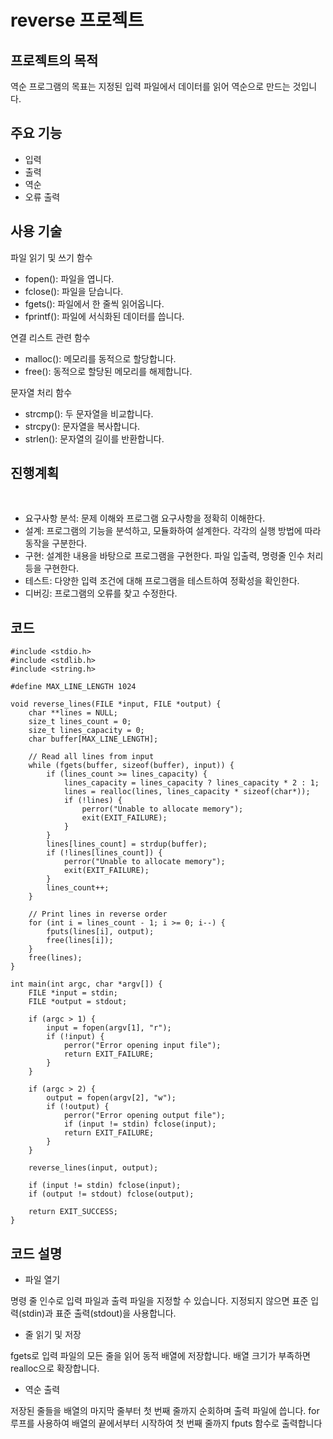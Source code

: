 # reverse 프로젝트

## 프로젝트의 목적
역순 프로그램의 목표는 지정된 입력 파일에서 데이터를 읽어 역순으로 만드는 것입니다. 

## 주요 기능

- 입력
- 출력
- 역순
- 오류 출력

## 사용 기술

파일 읽기 및 쓰기 함수
- fopen(): 파일을 엽니다.
- fclose(): 파일을 닫습니다.
- fgets(): 파일에서 한 줄씩 읽어옵니다.
- fprintf(): 파일에 서식화된 데이터를 씁니다.

연결 리스트 관련 함수
- malloc(): 메모리를 동적으로 할당합니다.
- free(): 동적으로 할당된 메모리를 해제합니다.

문자열 처리 함수
- strcmp(): 두 문자열을 비교합니다.
- strcpy(): 문자열을 복사합니다.
- strlen(): 문자열의 길이를 반환합니다.

## 진행계획
﻿
- 요구사항 분석: 문제 이해와 프로그램 요구사항을 정확히 이해한다.
- 설계: 프로그램의 기능을 분석하고, 모듈화하여 설계한다. 각각의 실행 방법에 따라 동작을 구분한다.
- 구현: 설계한 내용을 바탕으로 프로그램을 구현한다. 파일 입출력, 명령줄 인수 처리 등을 구현한다.
- 테스트: 다양한 입력 조건에 대해 프로그램을 테스트하여 정확성을 확인한다.
- 디버깅: 프로그램의 오류를 찾고 수정한다.

## 코드
```
#include <stdio.h>
#include <stdlib.h>
#include <string.h>

#define MAX_LINE_LENGTH 1024

void reverse_lines(FILE *input, FILE *output) {
    char **lines = NULL;
    size_t lines_count = 0;
    size_t lines_capacity = 0;
    char buffer[MAX_LINE_LENGTH];

    // Read all lines from input
    while (fgets(buffer, sizeof(buffer), input)) {
        if (lines_count >= lines_capacity) {
            lines_capacity = lines_capacity ? lines_capacity * 2 : 1;
            lines = realloc(lines, lines_capacity * sizeof(char*));
            if (!lines) {
                perror("Unable to allocate memory");
                exit(EXIT_FAILURE);
            }
        }
        lines[lines_count] = strdup(buffer);
        if (!lines[lines_count]) {
            perror("Unable to allocate memory");
            exit(EXIT_FAILURE);
        }
        lines_count++;
    }

    // Print lines in reverse order
    for (int i = lines_count - 1; i >= 0; i--) {
        fputs(lines[i], output);
        free(lines[i]);
    }
    free(lines);
}

int main(int argc, char *argv[]) {
    FILE *input = stdin;
    FILE *output = stdout;

    if (argc > 1) {
        input = fopen(argv[1], "r");
        if (!input) {
            perror("Error opening input file");
            return EXIT_FAILURE;
        }
    }

    if (argc > 2) {
        output = fopen(argv[2], "w");
        if (!output) {
            perror("Error opening output file");
            if (input != stdin) fclose(input);
            return EXIT_FAILURE;
        }
    }

    reverse_lines(input, output);

    if (input != stdin) fclose(input);
    if (output != stdout) fclose(output);

    return EXIT_SUCCESS;
}
```

## 코드 설명

- 파일 열기

명령 줄 인수로 입력 파일과 출력 파일을 지정할 수 있습니다.
지정되지 않으면 표준 입력(stdin)과 표준 출력(stdout)을 사용합니다.

- 줄 읽기 및 저장

fgets로 입력 파일의 모든 줄을 읽어 동적 배열에 저장합니다.
배열 크기가 부족하면 realloc으로 확장합니다.

- 역순 출력
  
저장된 줄들을 배열의 마지막 줄부터 첫 번째 줄까지 순회하며 출력 파일에 씁니다.
for 루프를 사용하여 배열의 끝에서부터 시작하여 첫 번째 줄까지 fputs 함수로 출력합니다

